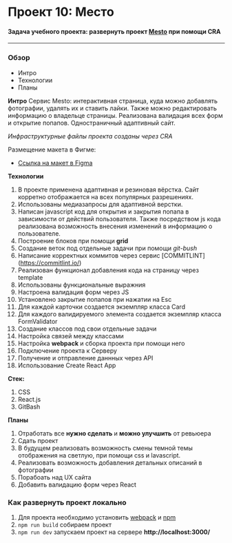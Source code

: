 # Проект 10: Место

#### Задача учебного проекта: развернуть проект [Mesto](https://github.com/kseniya7991/mesto) при помощи CRA
---------

### Обзор
* Интро
* Технологии
* Планы

**Интро**
Сервис Mesto: интерактивная страница, куда можно добавлять фотографии, удалять их и ставить лайки.
Также можно редактировать информацию о владельце страницы.
Реализована валидация всех форм и открытие попапов.
Одностраничный адаптивный сайт.

*Инфраструктурные файлы проекта созданы через CRA*

Размещение макета в Фигме: 
* [Ссылка на макет в Figma](https://www.figma.com/file/2cn9N9jSkmxD84oJik7xL7/JavaScript.-Sprint-4?node-id=0%3A1) 

**Технологии**

1. В проекте применена адаптивная и резиновая вёрстка. 
Сайт корретно отображается на всех популярных разрешениях. 
2. Использованы медиазапросы для адаптивной верстки. 
3. Написан javascript код для открытия и закрытия попапа 
в зависимости от действий пользователя. Также посредством js кода 
реализована возможность внесения изменений в информацию о пользователе.
4. Построение блоков при помощи **grid** 
5. Создание веток под отдельные задачи при помощи *git-bush* 
6. Написание корректных коммитов через сервис [COMMITLINT] (https://commitlint.io/) 
7. Реализован функционал добавления кода на страницу через template
8. Использованы функциональные выражния
9. Настроена валидация форм через JS
10. Установлено закрытие попапов при нажатии на Esc
11. Для каждой карточки создается экземпляр класса Card
12. Для каждого валидируемого элемента создается экземпляр класса FormValidator
13. Создание классов под свои отдельные задачи
14. Настройка связей между классами
15. Настройка **webpack** и сборка проекта при помощи него
16. Подключение проекта к Серверу 
17. Получение и отправление даннных через API
18. Использование Create React App

**Стек:**
1. CSS
2. React.js
3. GitBash

**Планы**

1. Отработать все **нужно сделать** и **можно улучшить** от ревьюера 
2. Сдать проект
3. В будущем реализовать возможность смены темной темы отображения на светлую, при помощи css и lavascript.
4. Реализовать возможность добавления детальных описаний в фотографии
5. Порабоать над UX сайта
6. Добавить валидацию форм через React

### Как развернуть проект локально

1. Для проекта необходимо установить [webpack](https://webpack.js.org/guides/installation/) и [npm](https://docs.npmjs.com/cli/v7/commands/npm-install)
2. `npm run build` собираем проект
3. `npm run dev` запускаем проект на сервере **http://localhost:3000/**

